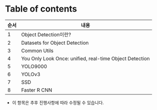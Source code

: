 # Table of contents



| 순서 | 내용                                                    |
| ---- | ------------------------------------------------------- |
| 1    | Object Detection이란?                                   |
| 2    | Datasets for Object Detection                           |
| 3    | Common Utils                                            |
| 4    | You Only Look Once: unified, real-time Object Detection |
| 5    | YOLO9000                                                |
| 6    | YOLOv3                                                  |
| 7    | SSD                                                     |
| 8    | Faster R CNN                                            |

- 이 항목은 추후 진행사항에 따라 수정될 수 있습니다.
